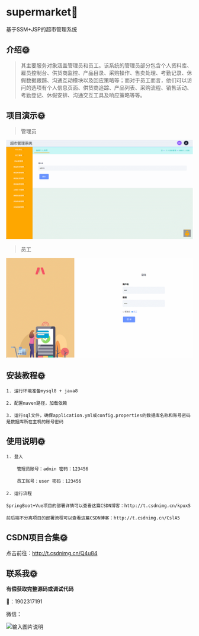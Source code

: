 #  supermarket🎂

基于SSM+JSP的超市管理系统

## 介绍🌞

> 其主要服务对象涵盖管理员和员工。该系统的管理员部分包含个人资料库、雇员控制台、供货商监控、产品目录、采购操作、售卖处理、考勤记录、休假数据跟踪、沟通互动模块以及回应策略等；而对于员工而言，他们可以访问的选项有个人信息页面、供货商追踪、产品列表、采购流程、销售活动、考勤登记、休假安排、沟通交互工具及响应策略等等。

## 项目演示🌞

> 管理员

![349456945-b2d76d19-dba2-443e-ae07-fe180b0e2a27](files/349456945-b2d76d19-dba2-443e-ae07-fe180b0e2a27.gif)

> 员工

![349457354-a46f3e6a-e462-46c9-af9d-52464f2c686f](files/349457354-a46f3e6a-e462-46c9-af9d-52464f2c686f.gif)

## 安装教程🌞

```
1. 运行环境准备mysql8 + java8

2. 配置maven路径，加载依赖

3. 运行sql文件，确保application.yml或config.properties的数据库名称和账号密码是数据库所在主机的账号密码
```



## 使用说明🌞

```
1. 登入

    管理员账号：admin 密码：123456

    员工账号：user 密码：123456
  
2. 运行流程

SpringBoot+Vue项目的部署详情可以查看这篇CSDN博客：http://t.csdnimg.cn/kpuxS

前后端不分离项目的部署流程可以查看这篇CSDN博客：http://t.csdnimg.cn/CslA5
```



## CSDN项目合集🌞

点击前往：http://t.csdnimg.cn/Q4u84



## 联系我🌞

**有偿获取完整源码或调试代码**

🐧：1902317191

微信：



![输入图片说明](https://gitee.com/luooin/liulangdongwujiuzhu/raw/main/files/image3.png)